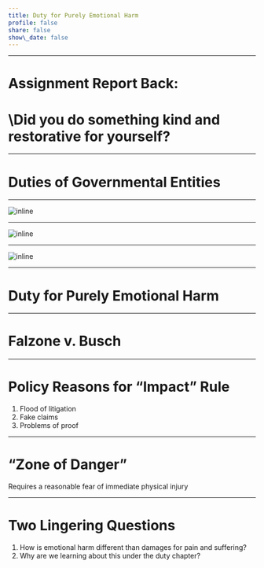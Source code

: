 ```yaml
---
title: Duty for Purely Emotional Harm
profile: false
share: false
show\_date: false
---
```





---

# Assignment Report Back:
# \Did you do something kind and restorative for yourself?

---

# Duties of Governmental Entities

---

![inline][image-1]

---

![inline][image-2]

---

![inline][image-3]

---

# Duty for Purely Emotional Harm

---

# Falzone v. Busch

---

# Policy Reasons for “Impact” Rule

1. Flood of litigation
2. Fake claims
3. Problems of proof

---

# “Zone of Danger”

Requires a reasonable fear of immediate physical injury

---

# Two Lingering Questions

1. How is emotional harm different than damages for pain and suffering?
2. Why are we learning about this under the duty chapter?

[image-1]:	images/gov1.jpg
[image-2]:	images/gov2.jpg
[image-3]:	images/gov3.jpg
